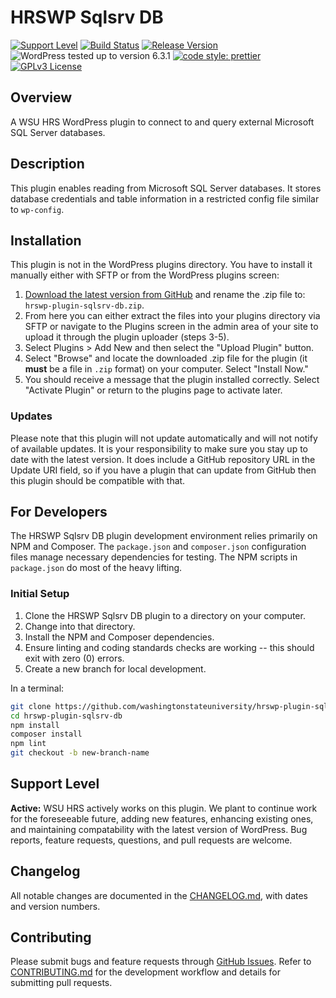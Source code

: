 # HRSWP Sqlsrv DB

[![Support Level](https://img.shields.io/badge/support-active-green.svg)](#support-level) [![Build Status](https://github.com/washingtonstateuniversity/hrswp-plugin-sqlsrv-db/actions/workflows/coding-standards.yml/badge.svg)](https://github.com/washingtonstateuniversity/hrswp-plugin-sqlsrv-db/actions) [![Release Version](https://img.shields.io/github/v/release/washingtonstateuniversity/hrswp-plugin-sqlsrv-db)](https://github.com/washingtonstateuniversity/hrswp-plugin-sqlsrv-db/releases/latest) ![WordPress tested up to version 6.3.1](https://img.shields.io/badge/WordPress-v6.3.1%20tested-success.svg) [![code style: prettier](https://img.shields.io/badge/code_style-prettier-ff69b4.svg)](https://github.com/prettier/prettier) [![GPLv3 License](https://img.shields.io/github/license/washingtonstateuniversity/hrswp-plugin-sqlsrv-db)](https://github.com/washingtonstateuniversity/hrswp-plugin-sqlsrv-db/blob/develop/LICENSE.md)

## Overview

A WSU HRS WordPress plugin to connect to and query external Microsoft SQL Server databases.

## Description

This plugin enables reading from Microsoft SQL Server databases. It stores database credentials and table information in a restricted config file similar to `wp-config`.

## Installation

This plugin is not in the WordPress plugins directory. You have to install it manually either with SFTP or from the WordPress plugins screen:

1. [Download the latest version from GitHub](https://github.com/washingtonstateuniversity/hrswp-plugin-sqlsrv-db/archive/stable.zip) and rename the .zip file to: `hrswp-plugin-sqlsrv-db.zip`.
2. From here you can either extract the files into your plugins directory via SFTP or navigate to the Plugins screen in the admin area of your site to upload it through the plugin uploader (steps 3-5).
3. Select Plugins > Add New and then select the "Upload Plugin" button.
4. Select "Browse" and locate the downloaded .zip file for the plugin (it **must** be a file in `.zip` format) on your computer. Select "Install Now."
5. You should receive a message that the plugin installed correctly. Select "Activate Plugin" or return to the plugins page to activate later.

### Updates

Please note that this plugin will not update automatically and will not notify of available updates. It is your responsibility to make sure you stay up to date with the latest version. It does include a GitHub repository URL in the Update URI field, so if you have a plugin that can update from GitHub then this plugin should be compatible with that.

## For Developers

The HRSWP Sqlsrv DB plugin development environment relies primarily on NPM and Composer. The `package.json` and `composer.json` configuration files manage necessary dependencies for testing. The NPM scripts in `package.json` do most of the heavy lifting.

### Initial Setup

1. Clone the HRSWP Sqlsrv DB plugin to a directory on your computer.
2. Change into that directory.
3. Install the NPM and Composer dependencies.
4. Ensure linting and coding standards checks are working -- this should exit with zero (0) errors.
5. Create a new branch for local development.

In a terminal:

~~~bash
git clone https://github.com/washingtonstateuniversity/hrswp-plugin-sqlsrv-db.git
cd hrswp-plugin-sqlsrv-db
npm install
composer install
npm lint
git checkout -b new-branch-name
~~~

## Support Level

**Active:** WSU HRS actively works on this plugin. We plant to continue work for the foreseeable future, adding new features, enhancing existing ones, and maintaining compatability with the latest version of WordPress. Bug reports, feature requests, questions, and pull requests are welcome.

## Changelog

All notable changes are documented in the [CHANGELOG.md](https://github.com/washingtonstateuniversity/hrswp-plugin-sqlsrv-db/blob/develop/CHANGELOG.md), with dates and version numbers.

## Contributing

Please submit bugs and feature requests through [GitHub Issues](https://github.com/washingtonstateuniversity/hrswp-plugin-sqlsrv-db/issues). Refer to [CONTRIBUTING.md](https://github.com/washingtonstateuniversity/hrswp-plugin-sqlsrv-db/blob/develop/CONTRIBUTING.md) for the development workflow and details for submitting pull requests.
